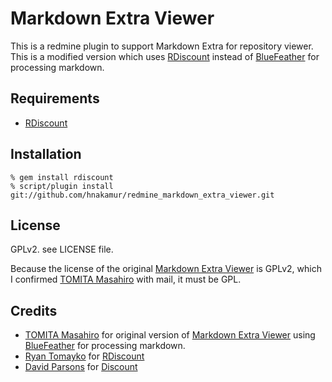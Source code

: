 Markdown Extra Viewer
=====================

This is a redmine plugin to support Markdown Extra for repository viewer.
This is a modified version which uses [RDiscount](https://github.com/rtomayko/rdiscount/) instead of [BlueFeather](http://ruby.morphball.net/bluefeather/) for processing markdown.

Requirements
------------

* [RDiscount](https://github.com/rtomayko/rdiscount/)

Installation
------------

    % gem install rdiscount
    % script/plugin install git://github.com/hnakamur/redmine_markdown_extra_viewer.git

License
-------
GPLv2. see LICENSE file.

Because the license of the original [Markdown Extra Viewer](https://github.com/tmtm/redmine_markdown_extra_viewer) is GPLv2, which I confirmed [TOMITA Masahiro](https://github.com/tmtm) with mail, it must be GPL.

Credits
-------
* [TOMITA Masahiro](https://github.com/tmtm) for original version of [Markdown Extra Viewer](https://github.com/tmtm/redmine_markdown_extra_viewer) using [BlueFeather](http://ruby.morphball.net/bluefeather/) for processing markdown.
* [Ryan Tomayko](https://github.com/rtomayko) for [RDiscount](https://github.com/rtomayko/rdiscount/)
* [David Parsons](http://www.pell.portland.or.us/~orc/) for [Discount](http://www.pell.portland.or.us/~orc/Code/discount/)
